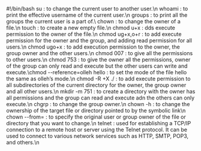 #!/bin/bash
su : to change the current user to another user.\n whoami : to print the effective username of the current user.\n groups : to print all the groups the current user is a part of.\ chown : to  change the owner of a file.\n touch : to create a new empty file.\n chmod u+x : dds execute permission to the owner of the file.\n chmod ug+x,o+r : to add execute permission for the owner and the group, and adding read permission for all users.\n chmod ugo+x : to add execution permission to the owner, the group owner and the other users.\n chmod 007 : to give all the permissions to other users.\n chmod 753 : to give the owner all the permissions, owner of the group can only read and execute but the other users can write and execute.\chmod  --reference=olleh hello : to set the mode of the file hello the same as olleh’s mode.\n chmod -R +X ./ : to add execute permission to all subdirectories of the current directory for the owner, the group owner and all other users.\n mkdir -m 751 : to create a directory with the owner has all permissions and the group can read and execute adn the others can only execute.\n chgrp : to change the group owner.\n chown -h : to change the ownership of the target file or directory pointed to by the symbolic link\n chown --from= : to specify the original user or group owner of the file or directory that you want to change.\n telnet : used for establishing a TCP/IP connection to a remote host or server using the Telnet protocol. It can be used to connect to various network services such as HTTP, SMTP, POP3, and others.\n   
